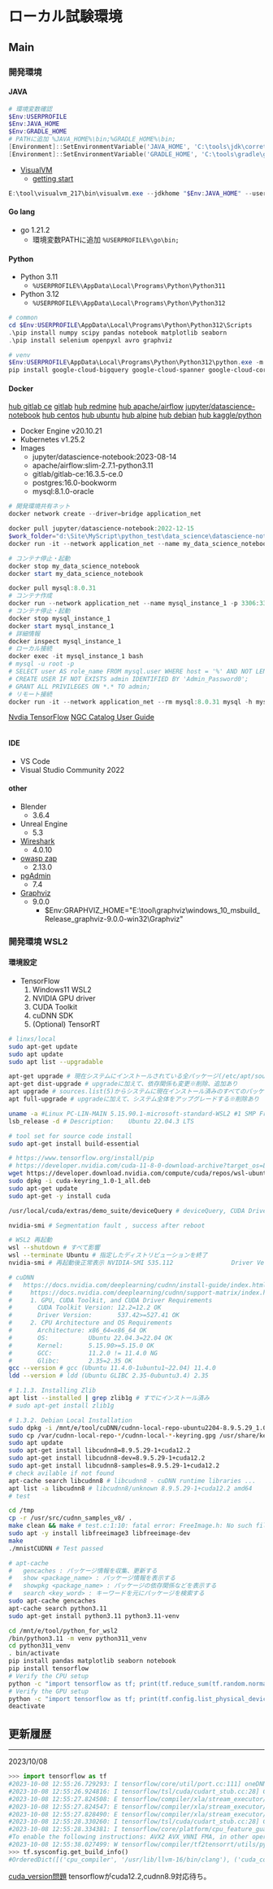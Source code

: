 # ローカル試験環境 #

## Main ##

### 開発環境 ###

#### JAVA ####

~~~powershell
# 環境変数確認
$Env:USERPROFILE
$Env:JAVA_HOME
$Env:GRADLE_HOME
# PATHに追加 %JAVA_HOME%\bin;%GRADLE_HOME%\bin;
[Environment]::SetEnvironmentVariable('JAVA_HOME', 'C:\tools\jdk\corretto_aws\jdk17.0.8_8', 'User')
[Environment]::SetEnvironmentVariable('GRADLE_HOME', 'C:\tools\gradle\gradle-8.3', 'User')

~~~

* [VisualVM](https://visualvm.github.io/download.html)
  * [getting start](https://visualvm.github.io/gettingstarted.html)

~~~powershell
E:\tool\visualvm_217\bin\visualvm.exe --jdkhome "$Env:JAVA_HOME" --userdir "C:\Temp\visualvm_userdir"
~~~


#### Go lang ####

* go 1.21.2
  * 環境変数PATHに追加 `%USERPROFILE%\go\bin;`


#### Python ####

* Python 3.11
  * `%USERPROFILE%\AppData\Local\Programs\Python\Python311`
* Python 3.12
  * `%USERPROFILE%\AppData\Local\Programs\Python\Python312`

~~~powershell
# common
cd $Env:USERPROFILE\AppData\Local\Programs\Python\Python312\Scripts
.\pip install numpy scipy pandas notebook matplotlib seaborn
.\pip install selenium openpyxl avro graphviz 

# venv
$Env:USERPROFILE\AppData\Local\Programs\Python\Python312\python.exe -m venv venv
pip install google-cloud-bigquery google-cloud-spanner google-cloud-core google-cloud-dataflow google-cloud-kms google-cloud-logging
~~~

#### Docker ####

[hub gitlab ce](https://hub.docker.com/r/gitlab/gitlab-ce/)
[gitlab](https://docs.gitlab.com/ee/install/docker.html#install-gitlab-using-docker-engine)
[hub redmine](https://hub.docker.com/_/redmine)
[hub apache/airflow](https://hub.docker.com/r/apache/airflow)
[jupyter/datascience-notebook](https://jupyter-docker-stacks.readthedocs.io/en/latest/using/selecting.html#jupyter-datascience-notebook)
[hub centos](https://hub.docker.com/_/centos/)
[hub ubuntu](https://hub.docker.com/_/ubuntu)
[hub alpine](https://hub.docker.com/_/alpine)
[hub debian](https://hub.docker.com/_/debian)
[hub kaggle/python](https://hub.docker.com/r/kaggle/python)

* Docker Engine v20.10.21
* Kubernetes v1.25.2
* Images
  * jupyter/datascience-notebook:2023-08-14
  * apache/airflow:slim-2.7.1-python3.11
  * gitlab/gitlab-ce:16.3.5-ce.0
  * postgres:16.0-bookworm
  * mysql:8.1.0-oracle

~~~powershell
# 開発環境共有ネット
docker network create --driver=bridge application_net
~~~

~~~powershell
docker pull jupyter/datascience-notebook:2022-12-15
$work_folder="d:\Site\MyScript\python_test\data_science\datascience-notebook"
docker run -it --network application_net --name my_data_science_notebook -p 8888:8888 -v ${work_folder}:/home/jovyan/work jupyter/datascience-notebook:2022-12-15

# コンテナ停止・起動
docker stop my_data_science_notebook
docker start my_data_science_notebook
~~~

~~~powershell
docker pull mysql:8.0.31
# コンテナ作成
docker run --network application_net --name mysql_instance_1 -p 3306:3306 -e MYSQL_ROOT_PASSWORD=Password0 -d mysql:8.0.31
# コンテナ停止・起動
docker stop mysql_instance_1
docker start mysql_instance_1
# 詳細情報
docker inspect mysql_instance_1
# ローカル接続
docker exec -it mysql_instance_1 bash
# mysql -u root -p
# SELECT user AS role_name FROM mysql.user WHERE host = '%' AND NOT LENGTH(authentication_string);
# CREATE USER IF NOT EXISTS admin IDENTIFIED BY 'Admin_Password0';
# GRANT ALL PRIVILEGES ON *.* TO admin;
# リモート接続
docker run -it --network application_net --rm mysql:8.0.31 mysql -h mysql_instance_1 -u admin -p
~~~

[Nvdia TensorFlow](https://catalog.ngc.nvidia.com/orgs/nvidia/containers/tensorflow)
[NGC Catalog User Guide](https://docs.nvidia.com/ngc/gpu-cloud/ngc-catalog-user-guide/index.html)


~~~powershell

~~~

#### IDE ####

* VS Code
* Visual Studio Community 2022

#### other ####

* Blender
  * 3.6.4
* Unreal Engine
  * 5.3
* [Wireshark](https://www.wireshark.org/download.html)
  * 4.0.10
* [owasp zap](https://www.zaproxy.org/download/)
  * 2.13.0
* [pgAdmin](https://www.pgadmin.org/download/pgadmin-4-windows/)
  * 7.4
* [Graphviz](https://graphviz.org/)
  * 9.0.0
    * $Env:GRAPHVIZ_HOME="E:\tool\graphviz\windows_10_msbuild_Release_graphviz-9.0.0-win32\Graphviz"

### 開発環境 WSL2 ###

#### 環境設定 ####

* TensorFlow
  1. Windows11 WSL2
  2. NVIDIA GPU driver
  3. CUDA Toolkit
  4. cuDNN SDK
  5. (Optional) TensorRT

~~~bash
# linxs/local
sudo apt-get update
sudo apt update
sudo apt list --upgradable

apt-get upgrade # 現在システムにインストールされている全パッケージ(/etc/apt/sources.list)の最新バージョンに更新※削除はしない、追加インストールしない
apt-get dist-upgrade # upgradeに加えて、依存関係も変更※削除、追加あり
apt upgrade # sources.list(5)からシステムに現在インストール済みのすべてのパッケージで利用可能なアップグレードをインストール※追加あり、削除しない
apt full-upgrade # upgradeに加えて、システム全体をアップグレードする※削除あり

uname -a #Linux PC-LIN-MAIN 5.15.90.1-microsoft-standard-WSL2 #1 SMP Fri Jan 27 02:56:13 UTC 2023 x86_64 x86_64 x86_64 GNU/Linux
lsb_release -d # Description:    Ubuntu 22.04.3 LTS

# tool set for source code install
sudo apt-get install build-essential

# https://www.tensorflow.org/install/pip
# https://developer.nvidia.com/cuda-11-8-0-download-archive?target_os=Linux&target_arch=x86_64&Distribution=WSL-Ubuntu&target_version=2.0&target_type=deb_network
wget https://developer.download.nvidia.com/compute/cuda/repos/wsl-ubuntu/x86_64/cuda-keyring_1.0-1_all.deb
sudo dpkg -i cuda-keyring_1.0-1_all.deb
sudo apt-get update
sudo apt-get -y install cuda

/usr/local/cuda/extras/demo_suite/deviceQuery # deviceQuery, CUDA Driver = CUDART, CUDA Driver Version = 12.2, CUDA Runtime Version = 12.2, NumDevs = 1, Device0 = NVIDIA GeForce RTX 4090

nvidia-smi # Segmentation fault , success after reboot

# WSL2 再起動
wsl --shutdown # すべて影響
wsl --terminate Ubuntu # 指定したディストリビューションを終了
nvidia-smi # 再起動後正常表示 NVIDIA-SMI 535.112                Driver Version: 537.42       CUDA Version: 12.2

# cuDNN
#   https://docs.nvidia.com/deeplearning/cudnn/install-guide/index.html
#     https://docs.nvidia.com/deeplearning/cudnn/support-matrix/index.html
#     1. GPU, CUDA Toolkit, and CUDA Driver Requirements
#       CUDA Toolkit Version: 12.2=12.2 OK
#       Driver Version:       537.42>=527.41 OK
#     2. CPU Architecture and OS Requirements
#       Architecture: x86_64=x86_64 OK
#       OS:           Ubuntu 22.04.3=22.04 OK
#       Kernel:       5.15.90>=5.15.0 OK
#       GCC:          11.2.0 != 11.4.0 NG
#       Glibc:        2.35=2.35 OK
gcc --version # gcc (Ubuntu 11.4.0-1ubuntu1~22.04) 11.4.0
ldd --version # ldd (Ubuntu GLIBC 2.35-0ubuntu3.4) 2.35

# 1.1.3. Installing Zlib 
apt list --installed | grep zlib1g # すでにインストール済み
# sudo apt-get install zlib1g

# 1.3.2. Debian Local Installation
sudo dpkg -i /mnt/e/tool/cuDNN/cudnn-local-repo-ubuntu2204-8.9.5.29_1.0-1_amd64.deb
sudo cp /var/cudnn-local-repo-*/cudnn-local-*-keyring.gpg /usr/share/keyrings/
sudo apt update
sudo apt-get install libcudnn8=8.9.5.29-1+cuda12.2 
sudo apt-get install libcudnn8-dev=8.9.5.29-1+cuda12.2
sudo apt-get install libcudnn8-samples=8.9.5.29-1+cuda12.2
# check avilable if not found
apt-cache search libcudnn8 # libcudnn8 - cuDNN runtime libraries ...
apt list -a libcudnn8 # libcudnn8/unknown 8.9.5.29-1+cuda12.2 amd64
# test

cd /tmp
cp -r /usr/src/cudnn_samples_v8/ .
make clean && make # test.c:1:10: fatal error: FreeImage.h: No such file or directory  1 | #include "FreeImage.h"
sudo apt -y install libfreeimage3 libfreeimage-dev
make
./mnistCUDNN # Test passed

# apt-cache
#   gencaches : パッケージ情報を収集、更新する
#   show <package_name> : パッケージ情報を表示する
#   showpkg <package_name> : パッケージの依存関係などを表示する
#   search <key_word> : キーワードを元にパッケージを検索する
sudo apt-cache gencaches
apt-cache search python3.11
sudo apt-get install python3.11 python3.11-venv

cd /mnt/e/tool/python_for_wsl2
/bin/python3.11 -m venv python311_venv
cd python311_venv
. bin/activate
pip install pandas matplotlib seaborn notebook
pip install tensorflow
# Verify the CPU setup
python -c "import tensorflow as tf; print(tf.reduce_sum(tf.random.normal([1000, 1000])))" # tf.Tensor(1643.4073, shape=(), dtype=float32)
# Verify the GPU setup
python -c "import tensorflow as tf; print(tf.config.list_physical_devices('GPU'))"
deactivate

~~~

## 更新履歴 ##

----
2023/10/08

~~~python
>>> import tensorflow as tf
#2023-10-08 12:55:26.729293: I tensorflow/core/util/port.cc:111] oneDNN custom operations are on. You may see slightly different numerical results due to #floating-point round-off errors from different computation orders. To turn them off, set the environment variable `TF_ENABLE_ONEDNN_OPTS=0`.
#2023-10-08 12:55:26.924816: I tensorflow/tsl/cuda/cudart_stub.cc:28] Could not find cuda drivers on your machine, GPU will not be used.
#2023-10-08 12:55:27.824508: E tensorflow/compiler/xla/stream_executor/cuda/cuda_dnn.cc:9342] Unable to register cuDNN factory: Attempting to register factory for #plugin cuDNN when one has already been registered
#2023-10-08 12:55:27.824547: E tensorflow/compiler/xla/stream_executor/cuda/cuda_fft.cc:609] Unable to register cuFFT factory: Attempting to register factory for #plugin cuFFT when one has already been registered
#2023-10-08 12:55:27.828490: E tensorflow/compiler/xla/stream_executor/cuda/cuda_blas.cc:1518] Unable to register cuBLAS factory: Attempting to register factory for #plugin cuBLAS when one has already been registered
#2023-10-08 12:55:28.330260: I tensorflow/tsl/cuda/cudart_stub.cc:28] Could not find cuda drivers on your machine, GPU will not be used.
#2023-10-08 12:55:28.334381: I tensorflow/core/platform/cpu_feature_guard.cc:182] This TensorFlow binary is optimized to use available CPU instructions in #performance-critical operations.
#To enable the following instructions: AVX2 AVX_VNNI FMA, in other operations, rebuild TensorFlow with the appropriate compiler flags.
#2023-10-08 12:55:38.027499: W tensorflow/compiler/tf2tensorrt/utils/py_utils.cc:38] TF-TRT Warning: Could not find TensorRT
>>> tf.sysconfig.get_build_info()
#OrderedDict([('cpu_compiler', '/usr/lib/llvm-16/bin/clang'), ('cuda_compute_capabilities', ['sm_35', 'sm_50', 'sm_60', 'sm_70', 'sm_75', 'compute_80']), #('cuda_version', '11.8'), ('cudnn_version', '8'), ('is_cuda_build', True), ('is_rocm_build', False), ('is_tensorrt_build', True)])
~~~

[cuda_version問題](https://stackoverflow.com/questions/75614728/cuda-12-tf-nightly-2-12-could-not-find-cuda-drivers-on-your-machine-gpu-will)
tensorflowがcuda12.2,cudnn8.9対応待ち。

